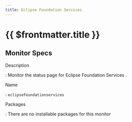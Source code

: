 ```yaml
---
title: Eclipse Foundation Services 
---
```


# {{ $frontmatter.title }}

## Monitor Specs

Description

: Monitor the status page for Eclipse Foundation Services .

Name

: `eclipsefoundationservices`

Packages

: There are no installable packages for this monitor


<!--@include: /parts/_1.md-->


<!--@include: /parts/_2.md-->
